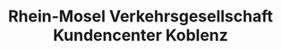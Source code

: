 ---
title: "Rhein-Mosel Verkehrsgesellschaft Kundencenter Koblenz"
url: /koblenz/rhein-mosel-verkehrsgesellschaft-kundencenter-koblenz/
shop: Tickets
---